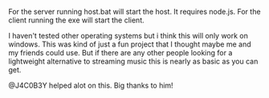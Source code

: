 For the server running host.bat will start the host.
It requires node.js.
For the client running the exe will start the client.

I haven't tested other operating systems but i think this will only work on windows.
This was kind of just a fun project that I thought maybe me and my friends could use.
But if there are any other people looking for a lightweight alternative to streaming music this is nearly as basic as you can get.

@J4C0B3Y helped alot on this. Big thanks to him!
